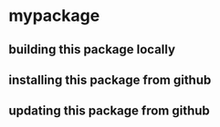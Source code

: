 # mypackage


## building this package locally


## installing this package from github


## updating this package from github
